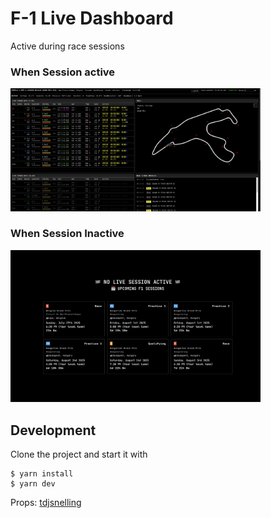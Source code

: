 # F-1 Live Dashboard

Active during race sessions

### When Session active

<img src="public/session-on.png" alt="Session Active" width="400">

### When Session Inactive

<img src="public/session-off.png" alt="Session Inactive" width="400">

## Development

Clone the project and start it with

```
$ yarn install
$ yarn dev
```

Props: [tdjsnelling](https://github.dev/tdjsnelling/monaco)
